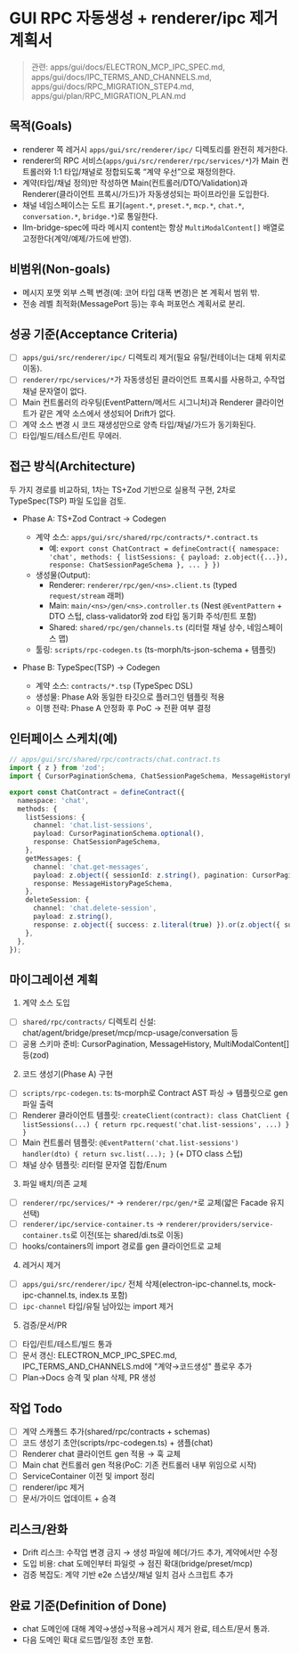 # GUI RPC 자동생성 + renderer/ipc 제거 계획서

> 관련: apps/gui/docs/ELECTRON_MCP_IPC_SPEC.md, apps/gui/docs/IPC_TERMS_AND_CHANNELS.md, apps/gui/docs/RPC_MIGRATION_STEP4.md, apps/gui/plan/RPC_MIGRATION_PLAN.md

## 목적(Goals)

- renderer 쪽 레거시 `apps/gui/src/renderer/ipc/` 디렉토리를 완전히 제거한다.
- renderer의 RPC 서비스(`apps/gui/src/renderer/rpc/services/*`)가 Main 컨트롤러와 1:1 타입/채널로 정합되도록 “계약 우선”으로 재정의한다.
- 계약(타입/채널 정의)만 작성하면 Main(컨트롤러/DTO/Validation)과 Renderer(클라이언트 프록시/가드)가 자동생성되는 파이프라인을 도입한다.
- 채널 네임스페이스는 도트 표기(`agent.*`, `preset.*`, `mcp.*`, `chat.*`, `conversation.*`, `bridge.*`)로 통일한다.
- llm-bridge-spec에 따라 메시지 content는 항상 `MultiModalContent[]` 배열로 고정한다(계약/예제/가드에 반영).

## 비범위(Non-goals)

- 메시지 포맷 외부 스펙 변경(예: 코어 타입 대폭 변경)은 본 계획서 범위 밖.
- 전송 레벨 최적화(MessagePort 등)는 후속 퍼포먼스 계획서로 분리.

## 성공 기준(Acceptance Criteria)

- [ ] `apps/gui/src/renderer/ipc/` 디렉토리 제거(필요 유틸/컨테이너는 대체 위치로 이동).
- [ ] `renderer/rpc/services/*`가 자동생성된 클라이언트 프록시를 사용하고, 수작업 채널 문자열이 없다.
- [ ] Main 컨트롤러의 라우팅(EventPattern/메서드 시그니처)과 Renderer 클라이언트가 같은 계약 소스에서 생성되어 Drift가 없다.
- [ ] 계약 소스 변경 시 코드 재생성만으로 양측 타입/채널/가드가 동기화된다.
- [ ] 타입/빌드/테스트/린트 무에러.

## 접근 방식(Architecture)

두 가지 경로를 비교하되, 1차는 TS+Zod 기반으로 실용적 구현, 2차로 TypeSpec(TSP) 파일 도입을 검토.

- Phase A: TS+Zod Contract → Codegen
  - 계약 소스: `apps/gui/src/shared/rpc/contracts/*.contract.ts`
    - 예: `export const ChatContract = defineContract({ namespace: 'chat', methods: { listSessions: { payload: z.object({...}), response: ChatSessionPageSchema }, ... } })`
  - 생성물(Output):
    - Renderer: `renderer/rpc/gen/<ns>.client.ts` (typed `request/stream` 래퍼)
    - Main: `main/<ns>/gen/<ns>.controller.ts` (Nest `@EventPattern` + DTO 스텁, class-validator와 zod 타입 동기화 주석/힌트 포함)
    - Shared: `shared/rpc/gen/channels.ts` (리터럴 채널 상수, 네임스페이스 맵)
  - 툴링: `scripts/rpc-codegen.ts` (ts-morph/ts-json-schema + 템플릿)

- Phase B: TypeSpec(TSP) → Codegen
  - 계약 소스: `contracts/*.tsp` (TypeSpec DSL)
  - 생성물: Phase A와 동일한 타깃으로 플러그인 템플릿 적용
  - 이행 전략: Phase A 안정화 후 PoC → 전환 여부 결정

## 인터페이스 스케치(예)

```ts
// apps/gui/src/shared/rpc/contracts/chat.contract.ts
import { z } from 'zod';
import { CursorPaginationSchema, ChatSessionPageSchema, MessageHistoryPageSchema } from './schemas';

export const ChatContract = defineContract({
  namespace: 'chat',
  methods: {
    listSessions: {
      channel: 'chat.list-sessions',
      payload: CursorPaginationSchema.optional(),
      response: ChatSessionPageSchema,
    },
    getMessages: {
      channel: 'chat.get-messages',
      payload: z.object({ sessionId: z.string(), pagination: CursorPaginationSchema.optional() }),
      response: MessageHistoryPageSchema,
    },
    deleteSession: {
      channel: 'chat.delete-session',
      payload: z.string(),
      response: z.object({ success: z.literal(true) }).or(z.object({ success: z.literal(false), error: z.string() })),
    },
  },
});
```

## 마이그레이션 계획

1) 계약 소스 도입
- [ ] `shared/rpc/contracts/` 디렉토리 신설: chat/agent/bridge/preset/mcp/mcp-usage/conversation 등
- [ ] 공용 스키마 준비: CursorPagination, MessageHistory, MultiModalContent[] 등(zod)

2) 코드 생성기(Phase A) 구현
- [ ] `scripts/rpc-codegen.ts`: ts-morph로 Contract AST 파싱 → 템플릿으로 gen 파일 출력
- [ ] Renderer 클라이언트 템플릿: `createClient(contract): class ChatClient { listSessions(...) { return rpc.request('chat.list-sessions', ...) } }`
- [ ] Main 컨트롤러 템플릿: `@EventPattern('chat.list-sessions') handler(dto) { return svc.list(...); }` (+ DTO class 스텁)
- [ ] 채널 상수 템플릿: 리터럴 문자열 집합/Enum

3) 파일 배치/의존 교체
- [ ] `renderer/rpc/services/*` → `renderer/rpc/gen/*`로 교체(얇은 Facade 유지 선택)
- [ ] `renderer/ipc/service-container.ts` → `renderer/providers/service-container.ts`로 이전(또는 shared/di.ts로 이동)
- [ ] hooks/containers의 import 경로를 gen 클라이언트로 교체

4) 레거시 제거
- [ ] `apps/gui/src/renderer/ipc/` 전체 삭제(electron-ipc-channel.ts, mock-ipc-channel.ts, index.ts 포함)
- [ ] `ipc-channel` 타입/유틸 남아있는 import 제거

5) 검증/문서/PR
- [ ] 타입/린트/테스트/빌드 통과
- [ ] 문서 갱신: ELECTRON_MCP_IPC_SPEC.md, IPC_TERMS_AND_CHANNELS.md에 "계약→코드생성" 플로우 추가
- [ ] Plan→Docs 승격 및 plan 삭제, PR 생성

## 작업 Todo

- [ ] 계약 스캐폴드 추가(shared/rpc/contracts + schemas)
- [ ] 코드 생성기 초안(scripts/rpc-codegen.ts) + 샘플(chat)
- [ ] Renderer chat 클라이언트 gen 적용 → 훅 교체
- [ ] Main chat 컨트롤러 gen 적용(PoC: 기존 컨트롤러 내부 위임으로 시작)
- [ ] ServiceContainer 이전 및 import 정리
- [ ] renderer/ipc 제거
- [ ] 문서/가이드 업데이트 + 승격

## 리스크/완화

- Drift 리스크: 수작업 변경 금지 → 생성 파일에 헤더/가드 추가, 계약에서만 수정
- 도입 비용: chat 도메인부터 파일럿 → 점진 확대(bridge/preset/mcp)
- 검증 복잡도: 계약 기반 e2e 스냅샷/채널 일치 검사 스크립트 추가

## 완료 기준(Definition of Done)

- chat 도메인에 대해 계약→생성→적용→레거시 제거 완료, 테스트/문서 통과.
- 다음 도메인 확대 로드맵/일정 초안 포함.

